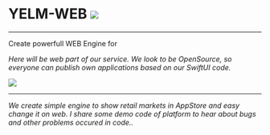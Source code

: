 # YELM-WEB ![](https://img.shields.io/badge/version-v2.0-green)

---
 Create powerfull WEB Engine for 

 *Here will be web part of our service. We look to be OpenSource, so everyone can publish own applications based on our SwiftUI code.*

![](./demo_new.gif)

---
*We create simple engine to show retail markets in AppStore and easy change it on web. I share some demo code of platform to hear about bugs and other problems occured in code..*